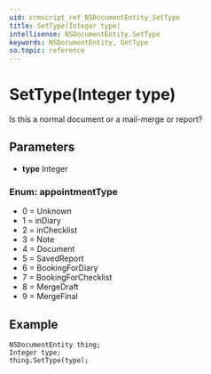 ```yaml
---
uid: crmscript_ref_NSDocumentEntity_SetType
title: SetType(Integer type)
intellisense: NSDocumentEntity.SetType
keywords: NSDocumentEntity, GetType
so.topic: reference
---
```


# SetType(Integer type)

Is this a normal document or a mail-merge or report?

## Parameters

* **type** Integer

### Enum: appointmentType

* 0 = Unknown
* 1 = inDiary
* 2 = inChecklist
* 3 = Note
* 4 = Document
* 5 = SavedReport
* 6 = BookingForDiary
* 7 = BookingForChecklist
* 8 = MergeDraft
* 9 = MergeFinal

## Example

```crmscript
NSDocumentEntity thing;
Integer type;
thing.SetType(type);
```
